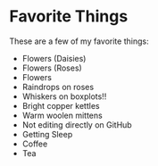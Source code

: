 # Favorite Things

These are a few of my favorite things:

- Flowers (Daisies)
- Flowers (Roses)
- Flowers
- Raindrops on roses
- Whiskers on boxplots!!
- Bright copper kettles
- Warm woolen mittens
- Not editing directly on GitHub
- Getting Sleep
- Coffee
- Tea
